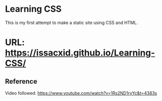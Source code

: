 # Learning CSS

This is my first attempt to make a static site using CSS and HTML.

# URL: https://issacxid.github.io/Learning-CSS/

## Reference

Video followed: https://www.youtube.com/watch?v=1Rs2ND1ryYc&t=4383s
